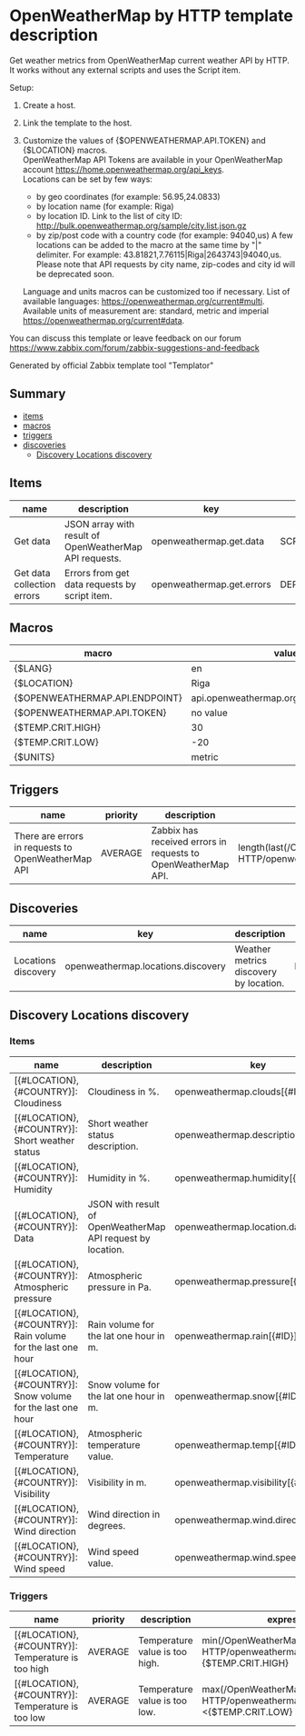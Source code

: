 # OpenWeatherMap by HTTP template description

Get weather metrics from OpenWeatherMap current weather API by HTTP.
It works without any external scripts and uses the Script item.

Setup:
  1. Create a host.

  2. Link the template to the host.

  3. Customize the values of {$OPENWEATHERMAP.API.TOKEN} and {$LOCATION} macros.  
      OpenWeatherMap API Tokens are available in your OpenWeatherMap account https://home.openweathermap.org/api_keys.  
      Locations can be set by few ways:
        - by geo coordinates (for example: 56.95,24.0833)
        - by location name (for example: Riga)
        - by location ID. Link to the list of city ID: http://bulk.openweathermap.org/sample/city.list.json.gz
        - by zip/post code with a country code (for example: 94040,us)
      A few locations can be added to the macro at the same time by "|" delimiter. 
      For example: 43.81821,7.76115|Riga|2643743|94040,us.
      Please note that API requests by city name, zip-codes and city id will be deprecated soon.
      
      Language and units macros can be customized too if necessary.
      List of available languages: https://openweathermap.org/current#multi.
      Available units of measurement are: standard, metric and imperial https://openweathermap.org/current#data.

You can discuss this template or leave feedback on our forum https://www.zabbix.com/forum/zabbix-suggestions-and-feedback

Generated by official Zabbix template tool "Templator"

## Summary
* [items](#items)
* [macros](#macros)
* [triggers](#triggers)
* [discoveries](#discoveries)
  * [Discovery Locations discovery ](#discovery_locations_discovery)

<a name="items" />

## Items
| name | description | key | type | delay |
| ------------- |------------- |------------- |------------- |------------- |
| Get data | JSON array with result of OpenWeatherMap API requests. | openweathermap.get.data | SCRIPT | 10m |
| Get data collection errors | Errors from get data requests by script item. | openweathermap.get.errors | DEPENDENT | 0 |


<a name="macros" />

## Macros
| macro | value |
| ------------- |------------- |
| {$LANG} | en |
| {$LOCATION} | Riga |
| {$OPENWEATHERMAP.API.ENDPOINT} | api.openweathermap.org/data/2.5/weather? |
| {$OPENWEATHERMAP.API.TOKEN} | no value |
| {$TEMP.CRIT.HIGH} | 30 |
| {$TEMP.CRIT.LOW} | -20 |
| {$UNITS} | metric |


<a name="triggers" />

## Triggers
| name | priority | description | expression | tags | url |
| ------------- |------------- |------------- |------------- |------------- |------------- |
| There are errors in requests to OpenWeatherMap API | AVERAGE | Zabbix has received errors in requests to OpenWeatherMap API. | length(last(/OpenWeatherMap by HTTP/openweathermap.get.errors))>0 | [{"tag": "scope", "value": "availability"}] | no url |


<a name="discoveries" />

## Discoveries
| name | key | description | type | lifetime | delay |
| ------------- |------------- |------------- |------------- |------------- |------------- |
| Locations discovery | openweathermap.locations.discovery | Weather metrics discovery by location. | DEPENDENT | 0d | 0 |


<a name="discovery_locations_discovery" />

## Discovery Locations discovery

### Items

| name | description | key | type |
| ------------- |------------- |------------- |------------- |
| [{#LOCATION}, {#COUNTRY}]: Cloudiness | Cloudiness in %. | openweathermap.clouds[{#ID}] | DEPENDENT |
| [{#LOCATION}, {#COUNTRY}]: Short weather status | Short weather status description. | openweathermap.description[{#ID}] | DEPENDENT |
| [{#LOCATION}, {#COUNTRY}]: Humidity | Humidity in %. | openweathermap.humidity[{#ID}] | DEPENDENT |
| [{#LOCATION}, {#COUNTRY}]: Data | JSON with result of OpenWeatherMap API request by location. | openweathermap.location.data[{#ID}] | DEPENDENT |
| [{#LOCATION}, {#COUNTRY}]: Atmospheric pressure | Atmospheric pressure in Pa. | openweathermap.pressure[{#ID}] | DEPENDENT |
| [{#LOCATION}, {#COUNTRY}]: Rain volume for the last one hour | Rain volume for the lat one hour in m. | openweathermap.rain[{#ID}] | DEPENDENT |
| [{#LOCATION}, {#COUNTRY}]: Snow volume for the last one hour | Snow volume for the lat one hour in m. | openweathermap.snow[{#ID}] | DEPENDENT |
| [{#LOCATION}, {#COUNTRY}]: Temperature | Atmospheric temperature value. | openweathermap.temp[{#ID}] | DEPENDENT |
| [{#LOCATION}, {#COUNTRY}]: Visibility | Visibility in m. | openweathermap.visibility[{#ID}] | DEPENDENT |
| [{#LOCATION}, {#COUNTRY}]: Wind direction | Wind direction in degrees. | openweathermap.wind.direction[{#ID}] | DEPENDENT |
| [{#LOCATION}, {#COUNTRY}]: Wind speed | Wind speed value. | openweathermap.wind.speed[{#ID}] | DEPENDENT |


### Triggers

| name | priority | description | expression | tags | url |
| ------------- |------------- |------------- |------------- |------------- |------------- |
| [{#LOCATION}, {#COUNTRY}]: Temperature is too high | AVERAGE | Temperature value is too high. | min(/OpenWeatherMap by HTTP/openweathermap.temp[{#ID}],#3)>{$TEMP.CRIT.HIGH} | [{"tag": "scope", "value": "notice"}] | no url |
| [{#LOCATION}, {#COUNTRY}]: Temperature is too low | AVERAGE | Temperature value is too low. | max(/OpenWeatherMap by HTTP/openweathermap.temp[{#ID}],#3)<{$TEMP.CRIT.LOW} | [{"tag": "scope", "value": "notice"}] | no url |

